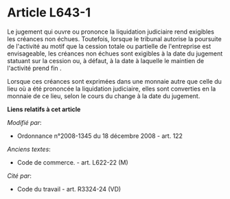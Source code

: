 # Article L643-1

Le jugement qui ouvre ou prononce la liquidation judiciaire rend exigibles les créances non échues. Toutefois, lorsque le
tribunal autorise la poursuite de l'activité au motif que la cession totale ou partielle de l'entreprise est envisageable,
les créances non échues sont exigibles à la date du jugement  statuant sur la cession ou, à défaut, à la date à laquelle le
maintien de l'activité prend fin . 

Lorsque ces créances sont exprimées dans une monnaie autre que celle du lieu où a été prononcée la liquidation judiciaire,
elles sont converties en la monnaie de ce lieu, selon le cours du change à la date du jugement.

**Liens relatifs à cet article**

_Modifié par_:

  - Ordonnance n°2008-1345 du 18 décembre 2008 - art. 122

_Anciens textes_:

  - Code de commerce. - art. L622-22 (M)

_Cité par_:

  - Code du travail - art. R3324-24 (VD)
